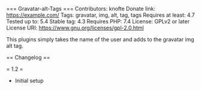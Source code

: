 === Gravatar-alt-Tags ===
Contributors: knofte
Donate link: https://example.com/
Tags: gravatar, img, alt, tag, tags
Requires at least: 4.7
Tested up to: 5.4
Stable tag: 4.3
Requires PHP: 7.4
License: GPLv2 or later
License URI: https://www.gnu.org/licenses/gpl-2.0.html 

This plugins simply takes the name of the user and adds to the gravatar img alt tag.


== Changelog ==

= 1.2 =
* Initial setup
